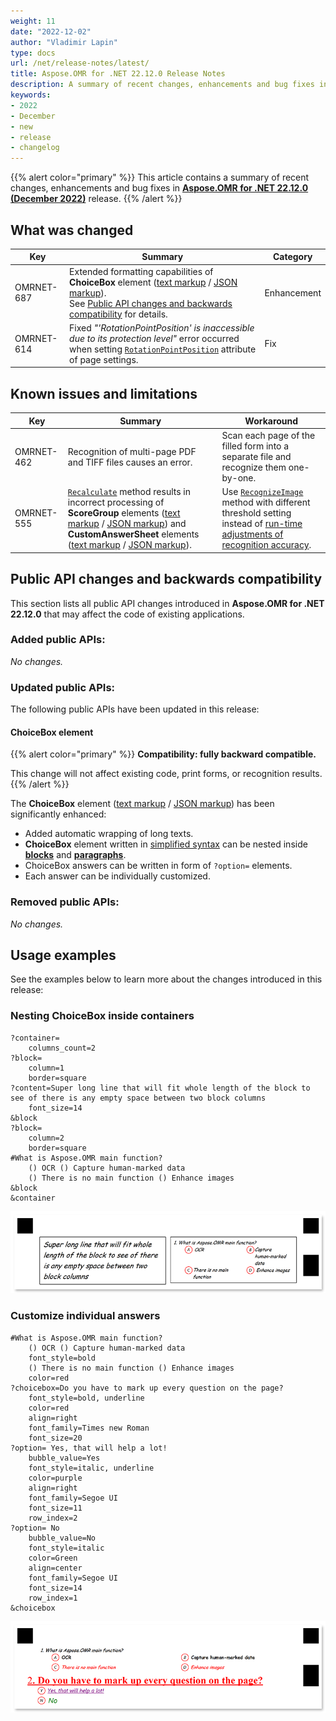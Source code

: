 ```yaml
---
weight: 11
date: "2022-12-02"
author: "Vladimir Lapin"
type: docs
url: /net/release-notes/latest/
title: Aspose.OMR for .NET 22.12.0 Release Notes
description: A summary of recent changes, enhancements and bug fixes in Aspose.OCR for .NET 22.12.0 (December 2022) release.
keywords:
- 2022
- December
- new
- release
- changelog
---
```


{{% alert color="primary" %}} 
This article contains a summary of recent changes, enhancements and bug fixes in [**Aspose.OMR for .NET 22.12.0 (December 2022)**](https://www.nuget.org/packages/Aspose.OMR/22.12.0) release.
{{% /alert %}} 

## What was changed

Key | Summary | Category
--- | ------- | --------
OMRNET-687 | Extended formatting capabilities of **ChoiceBox** element ([text markup](/omr/net/txt-markup/question/) / [JSON markup](/omr/net/json-markup/choicebox/)).<br />See [Public API changes and backwards compatibility](#choicebox-element) for details. | Enhancement
OMRNET-614 | Fixed _"'RotationPointPosition' is inaccessible due to its protection level"_ error occurred when setting [`RotationPointPosition`](/omr/net/generate-template/page-setup/) attribute of page settings. | Fix

## Known issues and limitations

Key | Summary | Workaround
--- | ------- | ----------
OMRNET-462 | Recognition of multi-page PDF and TIFF files causes an error. | Scan each page of the filled form into a separate file and recognize them one-by-one.
OMRNET-555 | [`Recalculate`](https://reference.aspose.com/omr/net/aspose.omr.api/templateprocessor/recalculate/) method results in incorrect processing of **ScoreGroup** elements ([text markup](/omr/net/txt-markup/score_group/) / [JSON markup](/omr/net/json-markup/scoregroup/)) and **CustomAnswerSheet** elements ([text markup](/omr/net/txt-markup/custom_answer_sheet/) / [JSON markup](/omr/net/json-markup/customanswersheet/)). | Use [`RecognizeImage`](https://reference.aspose.com/omr/net/aspose.omr.api/templateprocessor/recognizeimage/) method with different threshold setting instead of [run-time adjustments of recognition accuracy](/omr/net/recognition/accuracy-threshold/#adjusting-recognition-accuracy-at-run-time).

## Public API changes and backwards compatibility

This section lists all public API changes introduced in **Aspose.OMR for .NET 22.12.0** that may affect the code of existing applications.

### Added public APIs:

_No changes._

### Updated public APIs:

The following public APIs have been updated in this release:

#### ChoiceBox element

{{% alert color="primary" %}}
**Compatibility: fully backward compatible.**

This change will not affect existing code, print forms, or recognition results.
{{% /alert %}}

The **ChoiceBox** element ([text markup](/omr/net/txt-markup/question/) / [JSON markup](/omr/net/json-markup/choicebox/)) has been significantly enhanced:

- Added automatic wrapping of long texts.
- **ChoiceBox** element written in [simplified syntax](/omr/net/txt-markup/choicebox/#simplified-syntax) can be nested inside [**blocks**](/omr/net/txt-markup/block/) and [**paragraphs**](/omr/net/txt-markup/paragraph/).
- ChoiceBox answers can be written in form of `?option=` elements.
- Each answer can be individually customized.

### Removed public APIs:

_No changes._

## Usage examples

See the examples below to learn more about the changes introduced in this release:

### Nesting ChoiceBox inside containers

```
?container=
	columns_count=2
?block=
	column=1
	border=square
?content=Super long line that will fit whole length of the block to see of there is any empty space between two block columns
	font_size=14
&block
?block=
	column=2
	border=square
#What is Aspose.OMR main function?
	() OCR () Capture human-marked data
	() There is no main function () Enhance images
&block
&container
```

![Nesting ChoiceBox inside containers](container_example.png)

### Customize individual answers

```
#What is Aspose.OMR main function?
	() OCR () Capture human-marked data
	font_style=bold
	() There is no main function () Enhance images
	color=red
?choicebox=Do you have to mark up every question on the page?
	font_style=bold, underline
	color=red
	align=right
	font_family=Times new Roman
	font_size=20
?option= Yes, that will help a lot! 
	bubble_value=Yes
	font_style=italic, underline
	color=purple
	align=right
	font_family=Segoe UI
	font_size=11
	row_index=2
?option= No 
	bubble_value=No
	font_style=italic
	color=Green
	align=center
	font_family=Segoe UI
	font_size=14
	row_index=1
&choicebox
```

![Customize individual answers](customize_answers.png)
